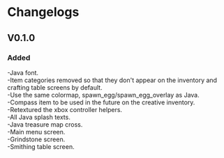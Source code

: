 # Changelogs

## V0.1.0
### Added
-Java font.\
-Item categories removed so that they don't appear on the inventory and crafting table screens by default.\
-Use the same colormap, spawn_egg/spawn_egg_overlay as Java.\
-Compass item to be used in the future on the creative inventory.\
-Retextured the xbox controller helpers.\
-All Java splash texts.\
-Java treasure map cross.\
-Main menu screen.\
-Grindstone screen.\
-Smithing table screen.
